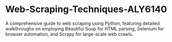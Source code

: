 # Web-Scraping-Techniques-ALY6140
A comprehensive guide to web scraping using Python, featuring detailed walkthroughs on employing Beautiful Soup for HTML parsing, Selenium for browser automation, and Scrapy for large-scale web crawls.
